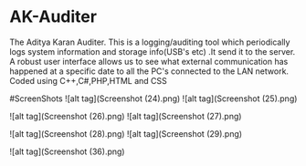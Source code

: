 # AK-Auditer
The Aditya Karan Auditer. This is a logging/auditing tool which periodically logs system information and storage info(USB's etc) .It send it to the server. A robust user interface allows us to see what external communication has happened at a specific date to all the PC's connected to the LAN network. Coded using C++,C#,PHP,HTML and CSS

#ScreenShots
![alt tag](Screenshot (24).png)
![alt tag](Screenshot (25).png)

![alt tag](Screenshot (26).png)
![alt tag](Screenshot (27).png)

![alt tag](Screenshot (28).png)
![alt tag](Screenshot (29).png)

![alt tag](Screenshot (36).png)

